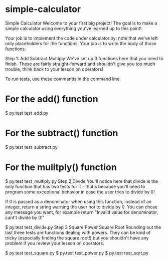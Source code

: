 # simple-calculator
Simple Calculator
Welcome to your first big project! The goal is to make a simple calculator using everything you've learned up to this point!

Your job is to implement the code under calculator.py; note that we've left only placeholders for the functions. Your job is to write the body of those functions.

Step 1:
Add
Subtract
Multiply
We've set up 3 functions here that you need to finish. These are fairly straight-forward and shouldn't give you too much trouble, think back to your lesson on operators!

To run tests, use these commands in the command line:
# For the add() function
$ py.test test_add.py

# For the subtract() function
$ py.test test_subtract.py

# For the mulitply() function
$ py.test test_multiply.py
Step 2
Divide
You'll notice here that divide is the only function that has two tests for it - that's because you'll need to program some exceptional behavior in case the user tries to divide by 0!

If 0 is passed as a denominator when using this function, instead of an integer, return a string warning the user not to divide by 0. You can chose any message you want, for example return "Invalid value for denominator, cant't divide by 0!"

$ py.test test_divide.py
Step 3
Square
Power
Square Root
Rounding out the last three tests are functions dealing with powers. They can be kind of tricky (especially finding the square root!) but you shouldn't have any problem if you review your lesson on operators.

$ py.test test_square.py
$ py.test test_power.py
$ py.test test_sqrt.py
